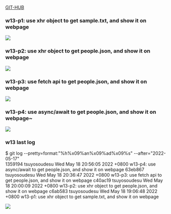 [GIT-HUB](https://github.com/tsuyosoudesu/JavaScripts.git)

### w13-p1: use xhr object to get sample.txt, and show it on webpage

![](https://i.imgur.com/R0rjJIB.png)

### w13-p2: use xhr object to get people.json, and show it on webpage

![](https://i.imgur.com/7rgW9sH.png)

### w13-p3: use fetch api to get people.json, and show it on webpage

![](https://i.imgur.com/zFqHp9b.png)

### w13-p4: use async/await to get people.json, and show it on webpage~

![](https://i.imgur.com/sQnVwpz.png)

### w13 last log

$ git log --pretty=format:"%h%x09%an%x09%ad%x09%s" --after="2022-05-17"  
1359194 tsuyosoudesu Wed May 18 20:56:05 2022 +0800 w13-p4: use async/await to get people.json, and show it on webpage
63eb867 tsuyosoudesu Wed May 18 20:36:47 2022 +0800 w13-p3: use fetch api to get people.json, and show it on webpage
c40ac19 tsuyosoudesu Wed May 18 20:00:09 2022 +0800 w13-p2: use xhr
object to get people.json, and show it on webpage
c6ab583 tsuyosoudesu Wed May 18 19:06:48 2022 +0800 w13-p1: use xhr object to get sample.txt, and show it on webpage

![](https://i.imgur.com/DFBF3vN.png)
